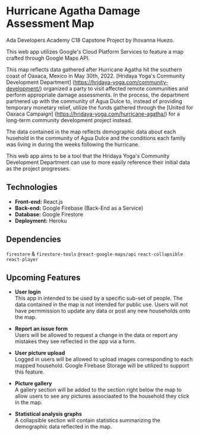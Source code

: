 # Hurricane Agatha Damage Assessment Map
Ada Developers Academy C18 Capstone Project by Ihovanna Huezo.

This web app utilizes Google's Cloud Platform Services to feature a map crafted 
through Google Maps API.

This map reflects data gathered after Hurricane Agatha hit the southern coast of
Oaxaca, Mexico in May 30th, 2022. [Hridaya Yoga's Community Development Department] 
(https://hridaya-yoga.com/community-development/) organized
a party to visit affected remote communities and perform appropriate damage assessments.
In the process, the department partnered up with the community of Agua Dulce to, 
instead of providing temporary monetary relief, utilize the funds gathered through
the [United for Oaxaca Campaign] (https://hridaya-yoga.com/hurricane-agatha/)
for a long-term community development project instead.

The data contained in the map reflects demographic data about each husehold in the
community of Agua Dulce and the conditions each family was living in during the weeks
following the hurricane. 

This web app aims to be a tool that the Hridaya Yoga's Community Development Department
can use to more easily reference their initial data as the project progresses. 


## Technologies
- **Front-end:** React.js  
- **Back-end:** Google Firebase (Back-End as a Service)  
- **Database:** Google Firestore  
- **Deployment:** Heroku  

## Dependencies
`firestore` & `firestore-tools`
`@react-google-maps/api`
`react-collapsible`
`react-player`

## Upcoming Features
- **User login**  
    This app in intended to be used by a specific sub-set of people. The data contained in
    the map is not intended for public use. Users will not have permmission to update any
    data or post any new households onto the map.

- **Report an issue form**  
    Users will be allowed to request a change in the data or report any mistakes they see
    reflected in the app via a form. 

- **User picture upload**  
    Logged in users will be allowed to upload images corresponding to each mapped household.
    Google Firebase Storage will be utilized to support this feature.

- **Picture gallery**  
    A gallery section will be added to the section right below the map to allow users to 
    see any pictures associaated to the household they click in the map.

- **Statistical analysis graphs**  
    A collapsible section will contain statistics summarizing the demographic data reflected
    in the map.
